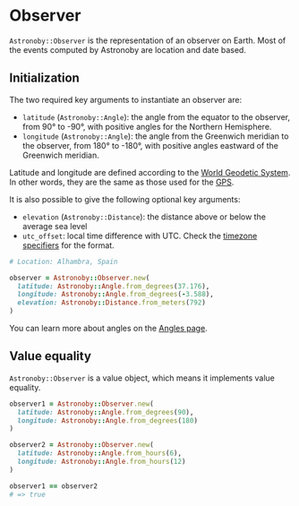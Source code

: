 # Observer

`Astronoby::Observer` is the representation of an observer on Earth. Most of the
events computed by Astronoby are location and date based.

## Initialization

The two required key arguments to instantiate an observer are:
* `latitude` (`Astronoby::Angle`): the angle from the equator to the observer,
  from 90° to -90°, with positive angles for the Northern Hemisphere.
* `longitude` (`Astronoby::Angle`): the angle from the Greenwich meridian to the
  observer, from 180° to -180°, with positive angles eastward of the Greenwich
  meridian.

Latitude and longitude are defined according to the [World Geodetic System].
In other words, they are the same as those used for the [GPS].

It is also possible to give the following optional key arguments:
* `elevation` (`Astronoby::Distance`): the distance above or below the average
  sea level
* `utc_offset`: local time difference with UTC. Check the [timezone specifiers]
  for the format.

```rb
# Location: Alhambra, Spain

observer = Astronoby::Observer.new(
  latitude: Astronoby::Angle.from_degrees(37.176),
  longitude: Astronoby::Angle.from_degrees(-3.588),
  elevation: Astronoby::Distance.from_meters(792)
)
```

You can learn more about angles on the [Angles page].

## Value equality

`Astronoby::Observer` is a value object, which means it implements value
equality.

```rb
observer1 = Astronoby::Observer.new(
  latitude: Astronoby::Angle.from_degrees(90),
  longitude: Astronoby::Angle.from_degrees(180)
)

observer2 = Astronoby::Observer.new(
  latitude: Astronoby::Angle.from_hours(6),
  longitude: Astronoby::Angle.from_hours(12)
)

observer1 == observer2
# => true
```

[World Geodetic System]: https://en.wikipedia.org/wiki/World_Geodetic_System
[GPS]: https://en.wikipedia.org/wiki/GPS
[timezone specifiers]: https://ruby-doc.org/3.4.1/Time.html#class-Time-label-Timezone+Specifiers
[Angles page]: angles.md
